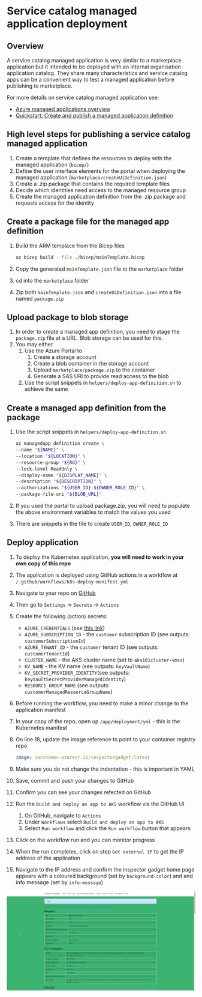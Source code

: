 # Service catalog managed application deployment

## Overview

A service catalog managed application is very similar to a marketplace application but it intended to be deployed with an internal organisation application catalog. They share many characteristics and service catalog apps can be a convenient way to test a managed application before publishing to marketplace.

For more details on service catalog managed application see:

* [Azure managed applications overview](https://docs.microsoft.com/azure/azure-resource-manager/managed-applications/overview)
* [Quickstart: Create and publish a managed application definition](https://docs.microsoft.com/azure/azure-resource-manager/managed-applications/publish-service-catalog-app?tabs=azure-cli)

## High level steps for publishing a service catalog managed application

1. Create a template that defines the resources to deploy with the managed application (`bicep/`)
1. Define the user interface elements for the portal when deploying the managed application (`marketplace/createUiDefinition.json`)
1. Create a .zip package that contains the required template files
1. Decide which identities need access to the managed resource group
1. Create the managed application definition from the .zip package and requests access for the identity

## Create a package file for the managed app definition

1. Build the ARM templace from the Bicep files

    ```bash
    az bicep build --file ./bicep/mainTemplate.bicep
    ```

1. Copy the generated `mainTemplate.json` file to the `marketplace` folder
1. cd into the `marketplace` folder
1. Zip both `mainTemplate.json` and `createUiDefinition.json` into a file named `package.zip`

## Upload package to blob storage

1. In order to create a managed app definition, you need to stage the `package.zip`  file at a URL. Blob storage can be used for this.
1. You may either
   1. Use the Azure Portal to
      1. Create a storage account
      1. Create a blob container in the storage account
      1. Upload `marketplace/package.zip` to the container
      1. Generate a SAS URI to provide read access to the blob
   1. Use the script snippets in `helpers/deploy-app-definition.sh` to achieve the same

## Create a managed app definition from the package

1. Use the script snippets in `helpers/deploy-app-definition.sh`

   ```bash
   az managedapp definition create \
   --name "${NAME}" \
   --location "${LOCATION}" \
   --resource-group "${RG}" \
   --lock-level ReadOnly \
   --display-name "${DISPLAY_NAME}" \
   --description "${DESCRIPTION}" \
   --authorizations "${USER_ID}:${OWNER_ROLE_ID}" \
   --package-file-uri "${BLOB_URL}"
   ```

1. If you used the portal to upload package.zip, you will need to populate the above environment variables to match the values you used
1. There are snippets in the file to create `USER_ID`, `OWNER_ROLE_ID`

## Deploy application

1. To deploy the Kubernetes application, **you will need to work in your own copy of this repo**
1. The application is deployed using GitHub actions in a workflow at `/.github/workflows/k8s-deploy-manifest.yml`
1. Navigate to your repo on [GitHub](https://www.github.com)
1. Then go to `Settings` -> `Secrets` -> `Actions`
1. Create the following (action) secrets:
    * `AZURE_CREDENTIALS` (see [this link](https://github.com/marketplace/actions/azure-login#configure-a-service-principal-with-a-secret))
    * `AZURE_SUBSCRIPTION_ID` - the `customer` subscription ID (see outputs: `customerSubscriptionId`)
    * `AZURE_TENANT_ID` - the `customer` tenant ID (see outputs: `customerTenantId`)
    * `CLUSTER_NAME` - the AKS cluster name (set to `aks101cluster-vmss`)
    * `KV_NAME` - the KV name (see outputs: `keyVaultName`)
    * `KV_SECRET_PROVIDER_IDENTITY`(see outputs: `keyVaultSecretProviderManagedIdentity`)
    * `RESOURCE_GROUP_NAME` (see outputs: `customerManagedResourceGroupName`)
1. Before running the workflow, you need to make a minor change to the application manifest
1. In your copy of the repo, open up `/app/deployment/yml` - this is the Kubernetes manifest
1. On line 18, update the image reference to point to your container registry repo

    ```yaml
    image: <acrname>.azurecr.io/inspectorgadget:latest
    ```

1. Make sure you do not change the indentation - this is important in YAML
1. Save, commit and push your changes to GitHub
1. Confirm you can see your changes refected on GitHub
1. Run the `Build and deploy an app to AKS` workflow via the GitHub UI
   1. On GitHub, navigate to `Actions`
   1. Under `Workflows` select `Build and deploy an app to AKS`
   1. Select `Run workflow` and click the `Run workflow` button that appears
1. Click on the workflow run and you can monitor progress
1. When the run completes, click on step `Get external IP` to get the IP address of the application
1. Navigate to the IP address and confirm the inspector gadget home page appears with a coloured background (set by `background-color`) and and info message (set by `info-message`)

  ![Image of inspector gadget hompage](images/inspector-gadget.png)
